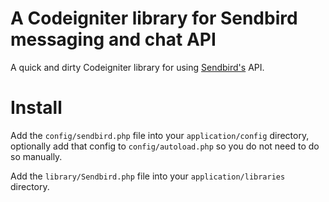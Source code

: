 # A Codeigniter library for Sendbird messaging and chat API
A quick and dirty Codeigniter library for using [Sendbird's](https://sendbird.com/) API.

# Install
Add the `config/sendbird.php` file into your `application/config` directory, optionally add that config to `config/autoload.php` so you do not need to do so manually.

Add the `library/Sendbird.php` file into your `application/libraries` directory.

 
